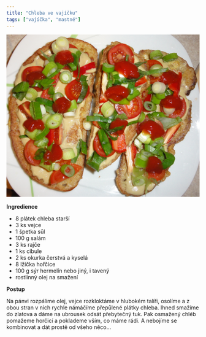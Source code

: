 ```yaml
---
title: "Chleba ve vajíčku"
tags: ["vajíčka", "mastné"]
---
```


![chelbaVajicko](./images/chlebavevajicku.jpg)

**Ingredience**

- 8 plátek chleba starší
- 3 ks vejce
- 1 špetka sůl
- 100 g salám
- 3 ks rajče
- 1 ks cibule
- 2 ks okurka čerstvá a kyselá
- 8 lžička hořčice
- 100 g sýr hermelín nebo jiný, i tavený
- rostlinný olej na smažení

**Postup**

Na pánvi rozpálíme olej, vejce rozkloktáme v hlubokém talíři, osolíme a z obou stran v nich rychle námáčíme přepůlené plátky chleba. Ihned smažíme do zlatova a dáme na ubrousek odsát přebytečný tuk. Pak osmažený chléb pomažeme horčicí a poklademe vším, co máme rádi. A nebojíme se kombinovat a dát prostě od všeho něco...
